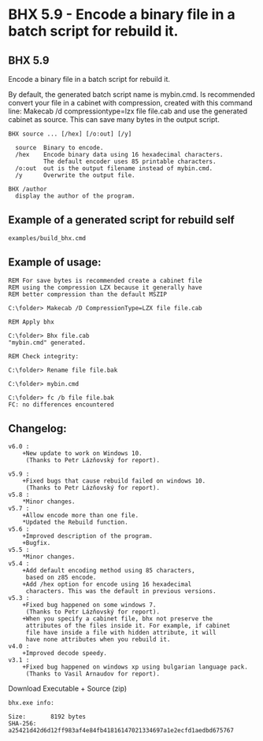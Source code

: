 # BHX 5.9 - Encode a binary file in a batch script for rebuild it.

## BHX 5.9
Encode a binary file in a batch script for rebuild it.

By default, the generated batch script name is mybin.cmd.
Is recommended convert your file in a cabinet
with compression, created with this command line:
Makecab /d compressiontype=lzx file file.cab
and use the generated cabinet as source.
This can save many bytes in the output script.

```
BHX source ... [/hex] [/o:out] [/y]

  source  Binary to encode.
  /hex    Encode binary data using 16 hexadecimal characters.
          The default encoder uses 85 printable characters.
  /o:out  out is the output filename instead of mybin.cmd.
  /y      Overwrite the output file.

BHX /author
  display the author of the program.
```

## Example of a generated script for rebuild self

`examples/build_bhx.cmd`

## Example of usage:

```
REM For save bytes is recommended create a cabinet file
REM using the compression LZX because it generally have
REM better compression than the default MSZIP

C:\folder> Makecab /D CompressionType=LZX file file.cab

REM Apply bhx

C:\folder> Bhx file.cab
"mybin.cmd" generated.

REM Check integrity:

C:\folder> Rename file file.bak

C:\folder> mybin.cmd

C:\folder> fc /b file file.bak
FC: no differences encountered
```

## Changelog:

```
v6.0 :
	+New update to work on Windows 10.
	 (Thanks to Petr Lázňovský for report).

v5.9 :
	+Fixed bugs that cause rebuild failed on windows 10.
	 (Thanks to Petr Lázňovský for report).
v5.8 :
	*Minor changes.
v5.7 :
	+Allow encode more than one file.
	*Updated the Rebuild function.
v5.6 :
	+Improved description of the program.
	+Bugfix.
v5.5 :
	*Minor changes.
v5.4 :
	+Add default encoding method using 85 characters,
	 based on z85 encode.
	+Add /hex option for encode using 16 hexadecimal
	 characters. This was the default in previous versions.
v5.3 :
	+Fixed bug happened on some windows 7.
	 (Thanks to Petr Lázňovský for report).
	+When you specify a cabinet file, bhx not preserve the
	 attributes of the files inside it. For example, if cabinet
	 file have inside a file with hidden attribute, it will
	 have none attributes when you rebuild it.
v4.0 :
	+Improved decode speedy.
v3.1 :
	+Fixed bug happened on windows xp using bulgarian language pack.
	 (Thanks to Vasil Arnaudov for report).
```

Download Executable + Source (zip)

```
bhx.exe info:

Size:		8192 bytes
SHA-256:	a25421d42d6d12ff983af4e84fb41816147021334697a1e2ecfd1aedbd675767
```
